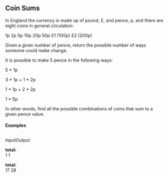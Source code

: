 ## Coin Sums

In England the currency is made up of pound, £, and pence, p, and there are eight coins in general circulation:

1p
2p
5p
10p
20p
50p
£1 (100p)
£2 (200p)

Given a given number of pence, return the possible number of ways someone could make change.

It is possible to make 5 pence in the following ways:

5 * 1p

3 * 1p + 1 * 2p

1 * 1p + 2 * 2p

1 * 5p

In other words, find all the possible combinations of coins that sum to a given pence value.

#### Examples

##

InputOutput

 **total:**  
1 1

 **total:**  
17 28
